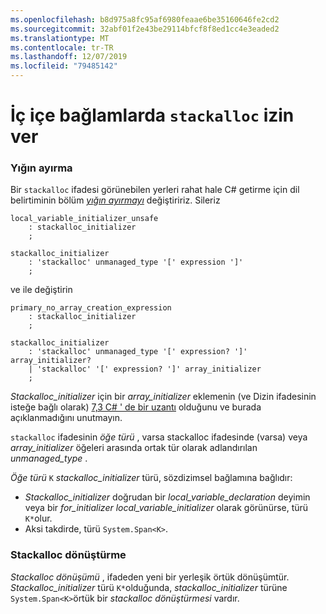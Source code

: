 ```yaml
---
ms.openlocfilehash: b8d975a8fc95af6980feaae6be35160646fe2cd2
ms.sourcegitcommit: 32abf01f2e43be29114bfcf8f8ed1cc4e3eaded2
ms.translationtype: MT
ms.contentlocale: tr-TR
ms.lasthandoff: 12/07/2019
ms.locfileid: "79485142"
---
```

# <a name="permit-stackalloc-in-nested-contexts"></a>İç içe bağlamlarda `stackalloc` izin ver

### <a name="stack-allocation"></a>Yığın ayırma

Bir `stackalloc` ifadesi görünebilen yerleri rahat hale C# getirme için dil belirtiminin bölüm [*yığın ayırmayı*](https://github.com/dotnet/csharplang/blob/master/spec/unsafe-code.md#stack-allocation) değiştiririz. Sileriz

``` antlr
local_variable_initializer_unsafe
    : stackalloc_initializer
    ;

stackalloc_initializer
    : 'stackalloc' unmanaged_type '[' expression ']'
    ;
```

ve ile değiştirin

``` antlr
primary_no_array_creation_expression
    : stackalloc_initializer
    ;

stackalloc_initializer
    : 'stackalloc' unmanaged_type '[' expression? ']' array_initializer?
    | 'stackalloc' '[' expression? ']' array_initializer
    ;
```

*Stackalloc_initializer* için bir *array_initializer* eklemenin (ve Dizin ifadesinin isteğe bağlı olarak) [7,3 C# ' de bir uzantı](https://github.com/dotnet/csharplang/blob/master/proposals/csharp-7.3/stackalloc-array-initializers.md) olduğunu ve burada açıklanmadığını unutmayın.

`stackalloc` ifadesinin *öğe türü* , varsa stackalloc ifadesinde (varsa) veya *array_initializer* öğeleri arasında ortak tür olarak adlandırılan *unmanaged_type* .

*Öğe türü* `K` *stackalloc_initializer* türü, sözdizimsel bağlamına bağlıdır:
- *Stackalloc_initializer* doğrudan bir *local_variable_declaration* deyimin veya bir *for_initializer* *local_variable_initializer* olarak görünürse, türü `K*`olur.
- Aksi takdirde, türü `System.Span<K>`.

### <a name="stackalloc-conversion"></a>Stackalloc dönüştürme

*Stackalloc dönüşümü* , ifadeden yeni bir yerleşik örtük dönüşümtür. *Stackalloc_initializer* türü `K*`olduğunda, *stackalloc_initializer* türüne `System.Span<K>`örtük bir *stackalloc dönüştürmesi* vardır.
